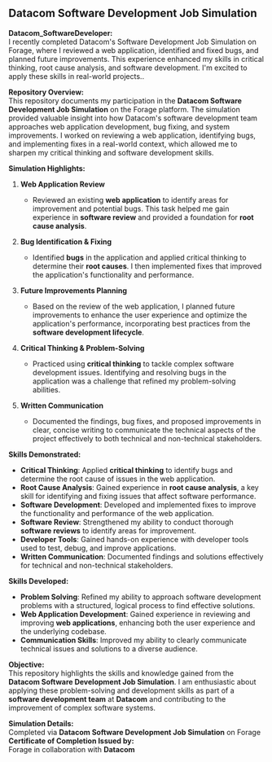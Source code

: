 ## Datacom Software Development Job Simulation

**Datacom_SoftwareDeveloper:** <br>
I recently completed Datacom's Software Development Job Simulation on Forage, where I reviewed a web application, identified and fixed bugs, and planned future improvements. This experience enhanced my skills in critical thinking, root cause analysis, and software development. I'm excited to apply these skills in real-world projects..

**Repository Overview:**  
This repository documents my participation in the **Datacom Software Development Job Simulation** on the Forage platform. The simulation provided valuable insight into how Datacom's software development team approaches web application development, bug fixing, and system improvements. I worked on reviewing a web application, identifying bugs, and implementing fixes in a real-world context, which allowed me to sharpen my critical thinking and software development skills.

**Simulation Highlights:**

1. **Web Application Review**  
   - Reviewed an existing **web application** to identify areas for improvement and potential bugs. This task helped me gain experience in **software review** and provided a foundation for **root cause analysis**.

2. **Bug Identification & Fixing**  
   - Identified **bugs** in the application and applied critical thinking to determine their **root causes**. I then implemented fixes that improved the application's functionality and performance.

3. **Future Improvements Planning**  
   - Based on the review of the web application, I planned future improvements to enhance the user experience and optimize the application's performance, incorporating best practices from the **software development lifecycle**.

4. **Critical Thinking & Problem-Solving**  
   - Practiced using **critical thinking** to tackle complex software development issues. Identifying and resolving bugs in the application was a challenge that refined my problem-solving abilities.

5. **Written Communication**  
   - Documented the findings, bug fixes, and proposed improvements in clear, concise writing to communicate the technical aspects of the project effectively to both technical and non-technical stakeholders.

**Skills Demonstrated:**
- **Critical Thinking**: Applied **critical thinking** to identify bugs and determine the root cause of issues in the web application.
- **Root Cause Analysis**: Gained experience in **root cause analysis**, a key skill for identifying and fixing issues that affect software performance.
- **Software Development**: Developed and implemented fixes to improve the functionality and performance of the web application.
- **Software Review**: Strengthened my ability to conduct thorough **software reviews** to identify areas for improvement.
- **Developer Tools**: Gained hands-on experience with developer tools used to test, debug, and improve applications.
- **Written Communication**: Documented findings and solutions effectively for technical and non-technical stakeholders.

**Skills Developed:**
- **Problem Solving**: Refined my ability to approach software development problems with a structured, logical process to find effective solutions.
- **Web Application Development**: Gained experience in reviewing and improving **web applications**, enhancing both the user experience and the underlying codebase.
- **Communication Skills**: Improved my ability to clearly communicate technical issues and solutions to a diverse audience.

**Objective:**  
This repository highlights the skills and knowledge gained from the **Datacom Software Development Job Simulation**. I am enthusiastic about applying these problem-solving and development skills as part of a **software development team** at **Datacom** and contributing to the improvement of complex software systems.

**Simulation Details:**  
Completed via **Datacom Software Development Job Simulation** on Forage  
**Certificate of Completion Issued by:**  
Forage in collaboration with **Datacom**

